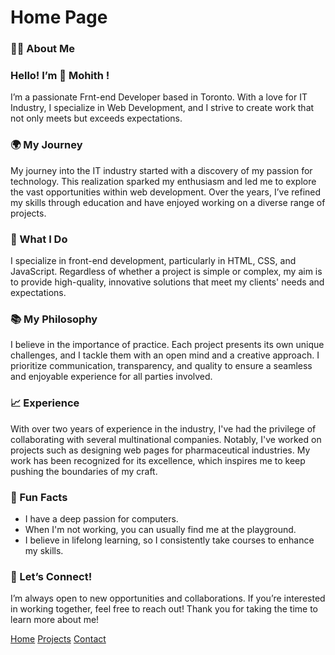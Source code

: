 # Home Page

### 🧑‍💼 About Me

### Hello! I’m 👋 Mohith !

I’m a passionate Frnt-end Developer based in Toronto. With a love for IT Industry, I specialize in Web Development, and I strive to create work that not only meets but exceeds expectations.

### 🌍 My Journey

My journey into the IT industry started with a discovery of my passion for technology. This realization sparked my enthusiasm and led me to explore the vast opportunities within web development. Over the years, I’ve refined my skills through education and have enjoyed working on a diverse range of projects.

### 🎨 What I Do

I specialize in front-end development, particularly in HTML, CSS, and JavaScript. Regardless of whether a project is simple or complex, my aim is to provide high-quality, innovative solutions that meet my clients' needs and expectations.

### 📚 My Philosophy

I believe in the importance of practice. Each project presents its own unique challenges, and I tackle them with an open mind and a creative approach. I prioritize communication, transparency, and quality to ensure a seamless and enjoyable experience for all parties involved.

### 📈 Experience

With over two years of experience in the industry, I've had the privilege of collaborating with several multinational companies. Notably, I've worked on projects such as designing web pages for pharmaceutical industries. My work has been recognized for its excellence, which inspires me to keep pushing the boundaries of my craft.

### 🎉 Fun Facts

- I have a deep passion for computers. 
- When I'm not working, you can usually find me at the playground. 
- I believe in lifelong learning, so I consistently take courses to enhance my skills.

### 🤝 Let’s Connect!

I’m always open to new opportunities and collaborations. If you’re interested in working together, feel free to reach out! Thank you for taking the time to learn more about me!


[Home]()
[Projects](projects.markdown)
[Contact](contact.markdown)